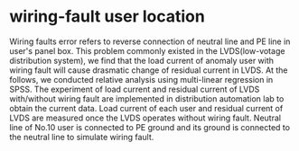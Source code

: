 # wiring-fault user location
Wiring faults error refers to reverse connection of neutral line and PE line in user's panel box. This problem commonly existed in the LVDS(low-votage distribution system), we find that the load current of anomaly user with wiring fault will cause drasmatic change of residual current in LVDS. At the follows, we conducted relative analysis using multi-linear regression in SPSS.
The experiment of load current and residual current of LVDS with/without wiring fault are implemented in distribution automation lab to obtain the current data. Load current of each user and residual current of LVDS are measured once the LVDS operates without wiring fault. Neutral line of No.10 user is connected to PE ground and its ground is connected to the neutral line to simulate wiring fault.

